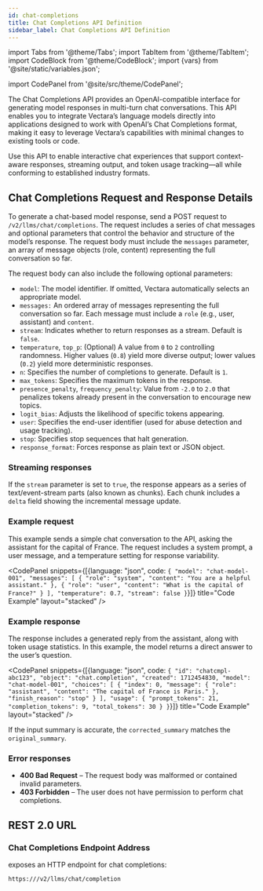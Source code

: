 ```yaml
---
id: chat-completions
title: Chat Completions API Definition
sidebar_label: Chat Completions API Definition
---
```


import Tabs from '@theme/Tabs';
import TabItem from '@theme/TabItem';
import CodeBlock from '@theme/CodeBlock';
import {vars} from '@site/static/variables.json';

import CodePanel from '@site/src/theme/CodePanel';


The Chat Completions API provides an OpenAI-compatible interface for 
generating model responses in multi-turn chat conversations. This API enables 
you to integrate Vectara’s language models directly into applications designed 
to work with OpenAI’s Chat Completions format, making it easy to leverage 
Vectara’s capabilities with minimal changes to existing tools or code.

Use this API to enable interactive chat experiences that support context-aware 
responses, streaming output, and token usage tracking—all while conforming to 
established industry formats.

## Chat Completions Request and Response Details

To generate a chat-based model response, send a POST request to 
`/v2/llms/chat/completions`. The request includes a series of chat messages 
and optional parameters that control the behavior and structure of the model’s 
response. The request body must include the `messages` parameter, an array of 
message objects (role, content) representing the full conversation so far.

The request body can also include the following optional parameters:

* `model`: The model identifier. If omitted, Vectara automatically selects an 
  appropriate model.
* `messages:` An ordered array of messages representing the full conversation 
  so far. Each message must include a `role` (e.g., user, assistant) and `content`.
* `stream`: Indicates whether to return responses as a stream. Default is `false`.
* `temperature`, `top_p`: (Optional) A value from `0` to `2` controlling 
  randomness. Higher values (`0.8`) yield more diverse output; lower values 
  (`0.2`) yield more deterministic responses.
* `n`: Specifies the number of completions to generate. Default is `1`.
* `max_tokens`: Specifies the maximum tokens in the response.
* `presence_penalty`, `frequency_penalty`: Value from `-2.0` to `2.0` that 
  penalizes tokens already present in the conversation to encourage new topics.
* `logit_bias`: Adjusts the likelihood of specific tokens appearing.
* `user`: Specifies the end-user identifier (used for abuse detection and usage 
  tracking).
* `stop`: Specifies stop sequences that halt generation.
* `response_format`: Forces response as plain text or JSON object.

### Streaming responses

If the `stream` parameter is set to `true`, the response appears as a series 
of text/event-stream parts (also known as chunks). Each chunk includes a `delta` 
field showing the incremental message update.

### Example request

This example sends a simple chat conversation to the API, asking the assistant 
for the capital of France. The request includes a system prompt, a user 
message, and a temperature setting for response variability.

<CodePanel snippets={[{language: "json", code: `{
  "model": "chat-model-001",
  "messages": [
    { "role": "system", "content": "You are a helpful assistant." },
    { "role": "user", "content": "What is the capital of France?" }
  ],
  "temperature": 0.7,
  "stream": false
}`}]} title="Code Example" layout="stacked" />
### Example response

The response includes a generated reply from the assistant, along with token 
usage statistics. In this example, the model returns a direct answer to the 
user’s question.

<CodePanel snippets={[{language: "json", code: `{
  "id": "chatcmpl-abc123",
  "object": "chat.completion",
  "created": 1712454830,
  "model": "chat-model-001",
  "choices": [
    {
      "index": 0,
      "message": {
        "role": "assistant",
        "content": "The capital of France is Paris."
      },
      "finish_reason": "stop"
    }
  ],
  "usage": {
    "prompt_tokens": 21,
    "completion_tokens": 9,
    "total_tokens": 30
  }
}`}]} title="Code Example" layout="stacked" />

If the input summary is accurate, the `corrected_summary` matches the 
`original_summary`.

### Error responses

* **400 Bad Request** – The request body was malformed or contained invalid 
  parameters.
* **403 Forbidden** – The user does not have permission to perform chat 
  completions.

## REST 2.0 URL

### Chat Completions Endpoint Address

<Config v="names.product"/> exposes an HTTP endpoint for chat completions:

<code>https://<Config v="domains.rest.indexing"/>/v2/llms/chat/completion</code>
